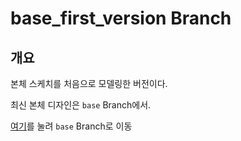 # base_first_version Branch

## 개요
본체 스케치를 처음으로 모델링한 버전이다.

최신 본체 디자인은 `base` Branch에서.

[여기](https://github.com/seon0313/HexaPod/tree/base)를 눌려 `base` Branch로 이동
